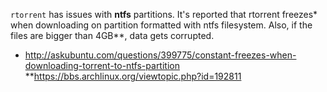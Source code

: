 `rtorrent` has issues with **ntfs** partitions.
It's reported that rtorrent freezes* when downloading on partition formatted with ntfs filesystem. 
Also, if the files are bigger than 4GB**, data gets corrupted.

* http://askubuntu.com/questions/399775/constant-freezes-when-downloading-torrent-to-ntfs-partition
**https://bbs.archlinux.org/viewtopic.php?id=192811
